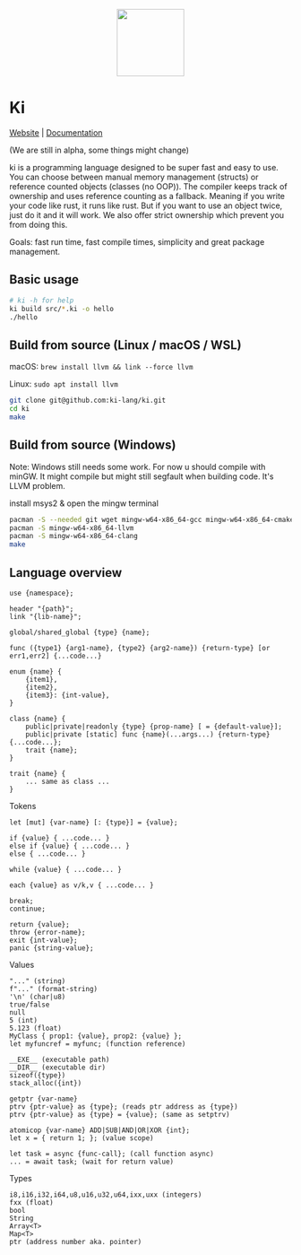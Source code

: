 
<div align="center">
<p>
    <img width="120" src="https://raw.githubusercontent.com/ki-lang/ki/master/misc/logo-edges.png">
</p>
</div>

# Ki

[Website](https://ki-lang.dev) | [Documentation](https://ki-lang.dev/docs)

(We are still in alpha, some things might change)

ki is a programming language designed to be super fast and easy to use. You can choose between manual memory management (structs) or reference counted objects (classes (no OOP)). The compiler keeps track of ownership and uses reference counting as a fallback. Meaning if you write your code like rust, it runs like rust. But if you want to use an object twice, just do it and it will work. We also offer strict ownership which prevent you from doing this.

Goals: fast run time, fast compile times, simplicity and great package management.

## Basic usage

```bash
# ki -h for help
ki build src/*.ki -o hello
./hello
```

## Build from source (Linux / macOS / WSL)

macOS: `brew install llvm && link --force llvm`

Linux: `sudo apt install llvm`

```bash
git clone git@github.com:ki-lang/ki.git
cd ki
make
```

## Build from source (Windows)

Note: Windows still needs some work. For now u should compile with minGW. It might compile but might still segfault when building code. It's LLVM problem.

install msys2 & open the mingw terminal

```bash
pacman -S --needed git wget mingw-w64-x86_64-gcc mingw-w64-x86_64-cmake make mingw-w64-x86_64-python3 autoconf libtool
pacman -S mingw-w64-x86_64-llvm
pacman -S mingw-w64-x86_64-clang
make
```

## Language overview

```
use {namespace};

header "{path}";
link "{lib-name}";

global/shared_global {type} {name};

func ({type1} {arg1-name}, {type2} {arg2-name}) {return-type} [or err1,err2] {...code...}

enum {name} {
	{item1},
	{item2},
	{item3}: {int-value},
}

class {name} {
	public|private|readonly {type} {prop-name} [ = {default-value}];
	public|private [static] func {name}(...args...) {return-type} {...code...};
	trait {name};
}

trait {name} {
	... same as class ...
}
```

Tokens

```
let [mut] {var-name} [: {type}] = {value};

if {value} { ...code... } 
else if {value} { ...code... } 
else { ...code... }

while {value} { ...code... }

each {value} as v/k,v { ...code... }

break;
continue;

return {value};
throw {error-name};
exit {int-value};
panic {string-value};

```

Values

```
"..." (string)
f"..." (format-string)
'\n' (char|u8)
true/false
null
5 (int)
5.123 (float)
MyClass { prop1: {value}, prop2: {value} };
let myfuncref = myfunc; (function reference)

__EXE__ (executable path)
__DIR__ (executable dir)
sizeof({type})
stack_alloc({int})

getptr {var-name}
ptrv {ptr-value} as {type}; (reads ptr address as {type})
ptrv {ptr-value} as {type} = {value}; (same as setptrv)

atomicop {var-name} ADD|SUB|AND|OR|XOR {int};
let x = { return 1; }; (value scope)

let task = async {func-call}; (call function async)
... = await task; (wait for return value)
```

Types

```
i8,i16,i32,i64,u8,u16,u32,u64,ixx,uxx (integers)
fxx (float)
bool
String
Array<T>
Map<T>
ptr (address number aka. pointer)
```

